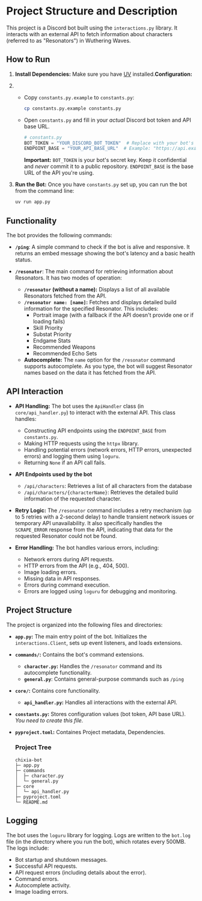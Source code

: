 # Project Structure and Description

This project is a Discord bot built using the `interactions.py` library. It interacts with an external API to fetch information about characters (referred to as "Resonators") in Wuthering Waves.

## How to Run

1. **Install Dependencies:**  Make sure you have [UV](https://github.com/astral-sh/uv) installed.**Configuration:**
2. - Copy `constants.py.example` to `constants.py`:

     ```bash
     cp constants.py.example constants.py
     ```
   - Open `constants.py` and fill in your *actual* Discord bot token and API base URL.

     ```python
     # constants.py
     BOT_TOKEN = "YOUR_DISCORD_BOT_TOKEN"  # Replace with your bot's token
     ENDPOINT_BASE = "YOUR_API_BASE_URL"  # Example: "https://api.example.com"
     ```

     **Important:**  `BOT_TOKEN` is your bot's secret key.  Keep it confidential and *never* commit it to a public repository.  `ENDPOINT_BASE` is the base URL of the API you're using.
3. **Run the Bot:** Once you have `constants.py` set up, you can run the bot from the command line:

   ```bash
   uv run app.py
   ```

## Functionality

The bot provides the following commands:

- **`/ping`**:  A simple command to check if the bot is alive and responsive.  It returns an embed message showing the bot's latency and a basic health status.
- **`/resonator`**:  The main command for retrieving information about Resonators.  It has two modes of operation:

  - **`/resonator` (without a name):**  Displays a list of all available Resonators fetched from the API.
  - **`/resonator name: [name]`:**  Fetches and displays detailed build information for the specified Resonator. This includes:
    - Portrait image (with a fallback if the API doesn't provide one or if loading fails)
    - Skill Priority
    - Substat Priority
    - Endgame Stats
    - Recommended Weapons
    - Recommended Echo Sets
  - **Autocomplete:**  The `name` option for the `/resonator` command supports autocomplete.  As you type, the bot will suggest Resonator names based on the data it has fetched from the API.

## API Interaction

- **API Handling:** The bot uses the `ApiHandler` class (in `core/api_handler.py`) to interact with the external API.  This class handles:

  - Constructing API endpoints using the `ENDPOINT_BASE` from `constants.py`.
  - Making HTTP requests using the `httpx` library.
  - Handling potential errors (network errors, HTTP errors, unexpected errors) and logging them using `loguru`.
  - Returning `None` if an API call fails.
- **API Endpoints used by the bot**

  - `/api/characters`: Retrieves a list of all characters from the database
  - `/api/characters/{characterName}`: Retrieves the detailed build information of the requested character.
- **Retry Logic:** The `/resonator` command includes a retry mechanism (up to 5 retries with a 2-second delay) to handle transient network issues or temporary API unavailability.  It also specifically handles the `SCRAPE_ERROR` response from the API, indicating that data for the requested Resonator could not be found.
- **Error Handling:** The bot handles various errors, including:

  - Network errors during API requests.
  - HTTP errors from the API (e.g., 404, 500).
  - Image loading errors.
  - Missing data in API responses.
  - Errors during command execution.
  - Errors are logged using `loguru` for debugging and monitoring.

## Project Structure

The project is organized into the following files and directories:

- **`app.py`:** The main entry point of the bot.  Initializes the `interactions.Client`, sets up event listeners, and loads extensions.
- **`commands/`:** Contains the bot's command extensions.

  - **`character.py`:**  Handles the `/resonator` command and its autocomplete functionality.
  - **`general.py`**: Contains general-purpose commands such as `/ping`
- **`core/`:** Contains core functionality.

  - **`api_handler.py`:**  Handles all interactions with the external API.
- **`constants.py`:**  Stores configuration values (bot token, API base URL). *You need to create this file.*
- **`pyproject.toml`:**  Containes Project metadata, Dependencies.

  ### Project Tree


  ```
  chixia-bot
  ├─ app.py
  ├─ commands
  │  ├─ character.py
  │  └─ general.py
  ├─ core
  │  └─ api_handler.py
  ├─ pyproject.toml
  └─ README.md
  ```

## Logging

The bot uses the `loguru` library for logging.  Logs are written to the `bot.log` file (in the directory where you run the bot), which rotates every 500MB.  The logs include:

- Bot startup and shutdown messages.
- Successful API requests.
- API request errors (including details about the error).
- Command errors.
- Autocomplete activity.
- Image loading errors.
